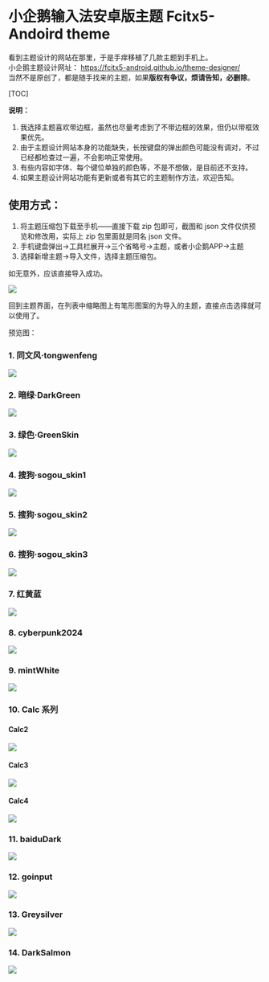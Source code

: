 # 小企鹅输入法安卓版主题 Fcitx5-Andoird theme

看到主题设计的网站在那里，于是手痒移植了几款主题到手机上。  
小企鹅主题设计网址： https://fcitx5-android.github.io/theme-designer/  
当然不是原创了，都是随手找来的主题，如果**版权有争议，烦请告知，必删除**。

[TOC]

**说明：**
1. 我选择主题喜欢带边框，虽然也尽量考虑到了不带边框的效果，但仍以带框效果优先。  
2. 由于主题设计网站本身的功能缺失，长按键盘的弹出颜色可能没有调对，不过已经都检查过一遍，不会影响正常使用。
3. 有些内容如字体、每个键位单独的颜色等，不是不想做，是目前还不支持。
4. 如果主题设计网站功能有更新或者有其它的主题制作方法，欢迎告知。

## 使用方式：
1. 将主题压缩包下载至手机——直接下载 zip 包即可，截图和 json 文件仅供预览和修改用，实际上 zip 包里面就是同名 json 文件。
1. 手机键盘弹出→工具栏展开→三个省略号→主题，或者小企鹅APP→主题
2. 选择新增主题→导入文件，选择主题压缩包。

如无意外，应该直接导入成功。

![](Usage.png)

回到主题界面，在列表中缩略图上有笔形图案的为导入的主题，直接点击选择就可以使用了。

预览图：
### 1. 同文风·tongwenfeng

![](tongwenfeng.png)

### 2. 暗绿·DarkGreen

![](DarkGreen.png)

### 3. 绿色·GreenSkin

![](GreenSkin.png)

### 4. 搜狗·sogou_skin1

![](sogou_skin1.png)


### 5. 搜狗·sogou_skin2

![](sogou_skin2.png)

### 6. 搜狗·sogou_skin3

![](sogou_skin3.png)

### 7. 红黄蓝

![](红黄蓝.png)

### 8. cyberpunk2024

![](cyberpunk2024.png)

### 9. mintWhite

![](mintWhite.png)

### 10. Calc 系列

#### Calc2 

![](Calc2.png)

#### Calc3 

![](Calc3.png)

#### Calc4 

![](Calc4.png)

### 11. baiduDark

![](baiduDark.png)

### 12. goinput

![](GoInput.png)

### 13. Greysilver

![](GreySilver.png)

### 14. DarkSalmon

![](DarkSalmon.png)
